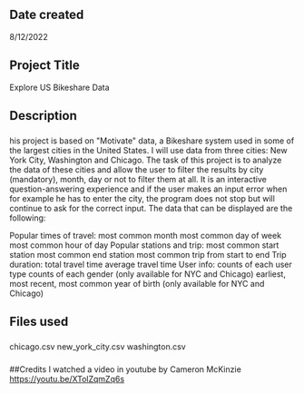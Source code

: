 

## Date created
8/12/2022

## Project Title
Explore US Bikeshare Data

## Description
###
his project is based on "Motivate" data, a Bikeshare system used in some of the largest cities in the United States. I will use data from three cities: New York City, Washington and Chicago. The task of this project is to analyze the data of these cities and allow the user to filter the results by city (mandatory), month, day or not to filter them at all. It is an interactive question-answering experience and if the user makes an input error when for example he has to enter the city, the program does not stop but will continue to ask for the correct input. The data that can be displayed are the following:

Popular times of travel:
most common month
most common day of week
most common hour of day
Popular stations and trip:
most common start station
most common end station
most common trip from start to end
Trip duration:
total travel time
average travel time
User info:
counts of each user type
counts of each gender (only available for NYC and Chicago)
earliest, most recent, most common year of birth (only available for NYC and Chicago)
###

## Files used
###
chicago.csv
new_york_city.csv
washington.csv
### 
##Credits
I watched a video in youtube by Cameron McKinzie https://youtu.be/XTolZqmZq6s
